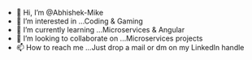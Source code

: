 - 👋 Hi, I’m @Abhishek-Mike
- 👀 I’m interested in ...Coding & Gaming
- 🌱 I’m currently learning ...Microservices & Angular
- 💞️ I’m looking to collaborate on ...Microservices projects
- 📫 How to reach me ...Just drop a mail or dm on my LinkedIn handle

<!---
Abhishek-Mike/Abhishek-Mike is a ✨ special ✨ repository because its `README.md` (this file) appears on your GitHub profile.
You can click the Preview link to take a look at your changes.
--->
